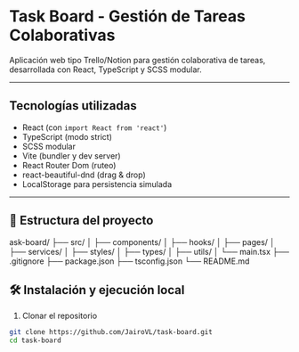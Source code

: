 # Task Board - Gestión de Tareas Colaborativas

Aplicación web tipo Trello/Notion para gestión colaborativa de tareas, desarrollada con React, TypeScript y SCSS modular.

---

##  Tecnologías utilizadas

- React (con `import React from 'react'`)
- TypeScript (modo strict)
- SCSS modular
- Vite (bundler y dev server)
- React Router Dom (ruteo)
- react-beautiful-dnd (drag & drop)
- LocalStorage para persistencia simulada

---

## 📁 Estructura del proyecto

ask-board/
├── src/
│ ├── components/
│ ├── hooks/
│ ├── pages/
│ ├── services/
│ ├── styles/
│ ├── types/
│ ├── utils/
│ └── main.tsx
├── .gitignore
├── package.json
├── tsconfig.json
└── README.md

## 🛠️ Instalación y ejecución local

1. Clonar el repositorio

```bash
git clone https://github.com/JairoVL/task-board.git
cd task-board
